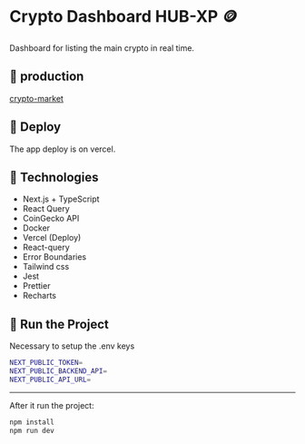 # Crypto Dashboard HUB-XP 🪙

Dashboard for listing the main crypto in real time.

## 💫 production
[crypto-market](https://crypto-market-theta-nine.vercel.app/)

## 💾 Deploy
The app deploy is on vercel.

## 🔧 Technologies

- Next.js + TypeScript
- React Query
- CoinGecko API
- Docker
- Vercel (Deploy)
- React-query
- Error Boundaries
- Tailwind css
- Jest
- Prettier
- Recharts

## 🚀 Run the Project

Necessary to setup the .env keys

```bash
NEXT_PUBLIC_TOKEN=
NEXT_PUBLIC_BACKEND_API=
NEXT_PUBLIC_API_URL=
```

---

After it run the project:

```bash
npm install
npm run dev
```

